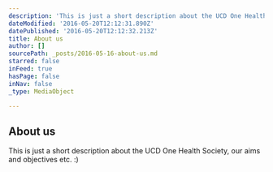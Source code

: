 ```yaml
---
description: 'This is just a short description about the UCD One Health Society, our aims and objectives etc. :)'
dateModified: '2016-05-20T12:12:31.890Z'
datePublished: '2016-05-20T12:12:32.213Z'
title: About us
author: []
sourcePath: _posts/2016-05-16-about-us.md
starred: false
inFeed: true
hasPage: false
inNav: false
_type: MediaObject

---
```

<article style=""><h1>About us</h1><p>This is just a short description about the UCD One Health Society, our aims and objectives etc. :)</p></article>